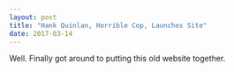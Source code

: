 ```yaml
---
layout: post
title: "Hank Quinlan, Horrible Cop, Launches Site"
date: 2017-03-14
---
```


Well. Finally got around to putting this old website together. 
